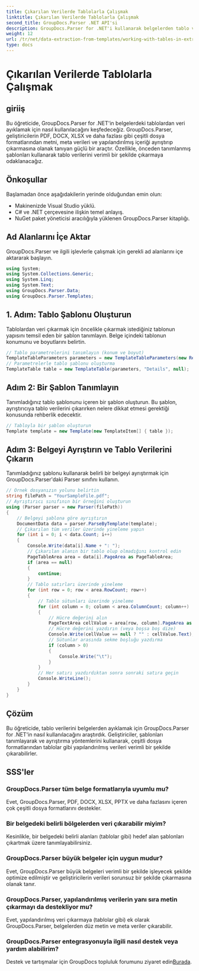 ```yaml
---
title: Çıkarılan Verilerde Tablolarla Çalışmak
linktitle: Çıkarılan Verilerde Tablolarla Çalışmak
second_title: GroupDocs.Parser .NET API'si
description: GroupDocs.Parser for .NET'i kullanarak belgelerden tablo verilerini nasıl çıkaracağınızı öğrenin. Yapılandırılmış içeriği önceden tanımlanmış şablonlarla verimli bir şekilde ayrıştırın.
weight: 12
url: /tr/net/data-extraction-from-templates/working-with-tables-in-extracted-data/
type: docs
---
```

# Çıkarılan Verilerde Tablolarla Çalışmak

## giriiş
Bu öğreticide, GroupDocs.Parser for .NET'in belgelerdeki tablolardan veri ayıklamak için nasıl kullanılacağını keşfedeceğiz. GroupDocs.Parser, geliştiricilerin PDF, DOCX, XLSX ve daha fazlası gibi çeşitli dosya formatlarından metni, meta verileri ve yapılandırılmış içeriği ayrıştırıp çıkarmasına olanak tanıyan güçlü bir araçtır. Özellikle, önceden tanımlanmış şablonları kullanarak tablo verilerini verimli bir şekilde çıkarmaya odaklanacağız.
## Önkoşullar
Başlamadan önce aşağıdakilerin yerinde olduğundan emin olun:
- Makinenizde Visual Studio yüklü.
- C# ve .NET çerçevesine ilişkin temel anlayış.
- NuGet paket yöneticisi aracılığıyla yüklenen GroupDocs.Parser kitaplığı.

## Ad Alanlarını İçe Aktar
GroupDocs.Parser ve ilgili işlevlerle çalışmak için gerekli ad alanlarını içe aktararak başlayın.
```csharp
using System;
using System.Collections.Generic;
using System.Linq;
using System.Text;
using GroupDocs.Parser.Data;
using GroupDocs.Parser.Templates;
```
## 1. Adım: Tablo Şablonu Oluşturun
Tablolardan veri çıkarmak için öncelikle çıkarmak istediğiniz tablonun yapısını temsil eden bir şablon tanımlayın. Belge içindeki tablonun konumunu ve boyutlarını belirtin.
```csharp
// Tablo parametrelerini tanımlayın (konum ve boyut)
TemplateTableParameters parameters = new TemplateTableParameters(new Rectangle(new Point(35, 320), new Size(530, 55)), null);
// Parametrelerle tablo şablonu oluşturma
TemplateTable table = new TemplateTable(parameters, "Details", null);
```
## Adım 2: Bir Şablon Tanımlayın
Tanımladığınız tablo şablonunu içeren bir şablon oluşturun. Bu şablon, ayrıştırıcıya tablo verilerini çıkarırken nelere dikkat etmesi gerektiği konusunda rehberlik edecektir.
```csharp
// Tabloyla bir şablon oluşturun
Template template = new Template(new TemplateItem[] { table });
```
## Adım 3: Belgeyi Ayrıştırın ve Tablo Verilerini Çıkarın
Tanımladığınız şablonu kullanarak belirli bir belgeyi ayrıştırmak için GroupDocs.Parser'daki Parser sınıfını kullanın.
```csharp
// Örnek dosyanızın yolunu belirtin
string filePath = "YourSampleFile.pdf";
// Ayrıştırıcı sınıfının bir örneğini oluşturun
using (Parser parser = new Parser(filePath))
{
    // Belgeyi şablona göre ayrıştırın
    DocumentData data = parser.ParseByTemplate(template);
    // Çıkarılan tüm veriler üzerinde yineleme yapın
    for (int i = 0; i < data.Count; i++)
    {
        Console.Write(data[i].Name + ": ");
        // Çıkarılan alanın bir tablo olup olmadığını kontrol edin
        PageTableArea area = data[i].PageArea as PageTableArea;
        if (area == null)
        {
            continue;
        }
        // Tablo satırları üzerinde yineleme
        for (int row = 0; row < area.RowCount; row++)
        {
            // Tablo sütunları üzerinde yineleme
            for (int column = 0; column < area.ColumnCount; column++)
            {
                // Hücre değerini alın
                PageTextArea cellValue = area[row, column].PageArea as PageTextArea;
                // Hücre değerini yazdırın (veya boşsa boş dize)
                Console.Write(cellValue == null ? "" : cellValue.Text);
                // Sütunlar arasında sekme boşluğu yazdırma
                if (column > 0)
                {
                    Console.Write("\t");
                }
            }
            // Her satırı yazdırdıktan sonra sonraki satıra geçin
            Console.WriteLine();
        }
    }
}
```

## Çözüm
Bu öğreticide, tablo verilerini belgelerden ayıklamak için GroupDocs.Parser for .NET'in nasıl kullanılacağını araştırdık. Geliştiriciler, şablonları tanımlayarak ve ayrıştırma yöntemlerini kullanarak, çeşitli dosya formatlarından tablolar gibi yapılandırılmış verileri verimli bir şekilde çıkarabilirler.

## SSS'ler
### GroupDocs.Parser tüm belge formatlarıyla uyumlu mu?
Evet, GroupDocs.Parser, PDF, DOCX, XLSX, PPTX ve daha fazlasını içeren çok çeşitli dosya formatlarını destekler.
### Bir belgedeki belirli bölgelerden veri çıkarabilir miyim?
Kesinlikle, bir belgedeki belirli alanları (tablolar gibi) hedef alan şablonları çıkartmak üzere tanımlayabilirsiniz.
### GroupDocs.Parser büyük belgeler için uygun mudur?
Evet, GroupDocs.Parser büyük belgeleri verimli bir şekilde işleyecek şekilde optimize edilmiştir ve geliştiricilerin verileri sorunsuz bir şekilde çıkarmasına olanak tanır.
### GroupDocs.Parser, yapılandırılmış verilerin yanı sıra metin çıkarmayı da destekliyor mu?
Evet, yapılandırılmış veri çıkarmaya (tablolar gibi) ek olarak GroupDocs.Parser, belgelerden düz metin ve meta veriler çıkarabilir.
### GroupDocs.Parser entegrasyonuyla ilgili nasıl destek veya yardım alabilirim?
 Destek ve tartışmalar için GroupDocs topluluk forumunu ziyaret edin[Burada](https://forum.groupdocs.com/c/parser/17).